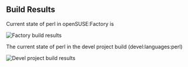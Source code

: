 
## Build Results

Current state of perl in openSUSE:Factory is

![Factory build results](https://br.opensuse.org/status/openSUSE:Factory/perl-CPAN-Perl-Releases/standard)

The current state of perl in the devel project build (devel:languages:perl)

![Devel project build results](https://br.opensuse.org/status/devel:languages:perl/perl-CPAN-Perl-Releases)


